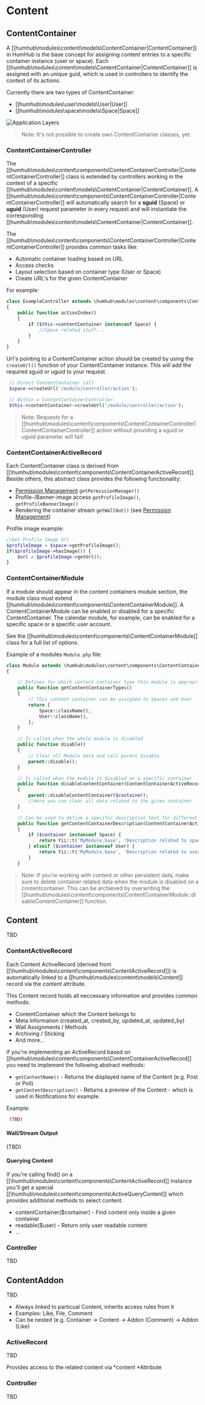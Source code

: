 Content
=======

## ContentContainer

A [[humhub\modules\content\models\ContentContainer|ContentContainer]] in HumHub is the base concept for assigning content entries to a specific container instance (user or space).
Each [[humhub\modules\content\models\ContentContainer|ContentContainer]] is assigned with an unique guid, which is used in controllers to identify the context of its actions.

Currently there are two types of ContentContainer:
 
- [[humhub\modules\user\models\User|User]]
- [[humhub\modules\space\models\Space|Space]]

![Application Layers](images/contentContainerClassDiag.jpg)

> Note: It's not possible to create own ContentContainer classes, yet.

### ContentContainerController

The [[humhub\modules\content\components\ContentContainerController|ContentContainerController]] class is extended by controllers working in the context of a specific [[humhub\modules\content\models\ContentContainer|ContentContainer]].
A [[humhub\modules\content\components\ContentContainerController|ContentContainerController]] will automatically search for a **sguid** (Space) or **uguid** (User) request parameter in every request and will instantiate the corresponding [[humhub\modules\content\models\ContentContainer|ContentContainer]].

The [[humhub\modules\content\components\ContentContainerController|ContentContainerController]] provides common tasks like:

- Automatic container loading based on URL
- Access checks
- Layout selection based on container type (User or Space)
- Create URL's for the given ContentContainer

For example:

```php
class ExampleController extends \humhub\modules\content\components\ContentContainerController
{
    public function actionIndex()
    {
        if ($this->contentContainer instanceof Space) {
            //Space related stuff...
        }
    }
}
```

Url's pointing to a ContentContainer action should be created by using the `createUrl()` function
of your ContentContainer instance. This will add the required sguid or uguid to your request.

```php
 // Direct ContentContainer call
 $space->createUrl('/module/controller/action');

 // Within a ContentContainerController:
 $this->contentContainer->createUrl('/module/controller/action');
```

> Note: Requests for a [[humhub\modules\content\components\ContentContainerController|ContentContainerController]] action without providing a sguid or uguid parameter will fail!

### ContentContainerActiveRecord

Each ContentContainer class is derived from [[\humhub\modules\content\components\ContentContainerActiveRecord]].
Beside others, this abstract class provides the following functionality:

- [Permission Management](dev-permissions.md) `getPermissionManager()`
- Profile-/Banner-image access `getProfileImage()`, `getProfileBannerImage()`
- Rendering the container stream `getWallOut()` (see [Permission Management](dev-stream.md))

Profile image example:

```php
//Get Profile Image Url
$profileImage = $space->getProfileImage();
if($profileImage->hasImage()) {
    $url = $profileImage->getUrl();
}
```

### ContentContainerModule

If a module should appear in the content containers module section, the module class must extend [[humhub\modules\content\components\ContentContainerModule]].
A ContentContainerModule can be enabled or disabled for a specific ContentContainer. The calendar module, for example, can be enabled for a specific space or a specific user account.

See the [[humhub\modules\content\components\ContentContainerModule]] class for a full list of  options.

Example of a modules `Module.php` file:

```php
class Module extends \humhub\modules\content\components\ContentContainerModule
{

    // Defines for which content container type this module is appropriate
    public function getContentContainerTypes()
    {
        // This content container can be assigned to Spaces and User
        return [
            Space::className(),
            User::className(),
        ];
    }

    // Is called when the whole module is disabled
    public function disable()
    {
        // Clear all Module data and call parent disable
        parent::disable();
    }

    // Is called when the module is disabled on a specific container
    public function disableContentContainer(ContentContainerActiveRecord $container)
    {
        parent::disableContentContainer($container);
        //Here you can clear all data related to the given container
    }

    // Can be used to define a specific description text for different container types
    public function getContentContainerDescription(ContentContainerActiveRecord $container)
    {
        if ($container instanceof Space) {
            return Yii::t('MyModule.base', 'Description related to spaces.');
        } elseif ($container instanceof User) {
            return Yii::t('MyModule.base', 'Description related to user.');
        }
    }
```
> Note: If you're working with content or other persistent data, make sure to delete container related data when the module is disabled on a contentcontainer. This can be archieved by overwriting the [[humhub\modules\content\components\ContentContainerModule::disableContentContainer]] function.


## Content

TBD

### ContentActiveRecord

Each Content ActiveRecord (derived from [[\humhub\modules\content\components\ContentActiveRecord]]) is automatically linked to a [[humhub\modules\content\models\Content]] record via the *content* attribute. 

This Content record holds all neccessary information and provides common methods:

- ContentContainer which the Content belongs to
- Meta Information (created_at, created_by, updated_at, updated_by)
- Wall Assignments / Methods
- Archiving / Sticking
- And more...

If you're implementing an ActiveRecord based on [[humhub\modules\content\components\ContentContainerActiveRecord]] you need to implement the following abstract methods:

- `getContentName()` - Returns the displayed name of the Content (e.g. Post or Poll)
- `getContentDescription()` - Returns a preview of the Content - which is used in Notifications for example.

Example:

```php
 (TBD)

```

#### Wall/Stream Output
(TBD)

#### Querying Content

If you're calling find() on a [[\humhub\modules\content\components\ContentActiveRecord]] instance you'll get a special [[\humhub\modules\content\components\ActiveQueryContent]] which provides additional methods to select content.

- contentContainer($container) - Find content only inside a given container
- readable($user) - Return only user readable content
- ...


### Controller

TBD

## ContentAddon

TBD

- Always linked to particual Content, inherits access rules from it
- Examples: Like, File, Comment
- Can be nested (e.g. Container -> Content -> Addon (Comment) -> Addon (Like)

### ActiveRecord

TBD

Provides access to the related content via *content *Attribute

### Controller

TBD
